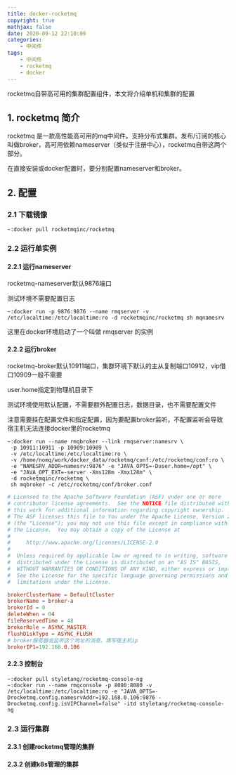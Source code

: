 ```yaml
---
title: docker-rocketmq
copyright: true
mathjax: false
date: 2020-09-12 22:10:09
categories:
    - 中间件
tags:
    - 中间件
    - rocketmq
    - docker
---
```

rocketmq自带高可用的集群配置组件，本文将介绍单机和集群的配置

<!-- more -->

## 1. rocketmq 简介

rocketmq 是一款高性能高可用的mq中间件。支持分布式集群。发布/订阅的核心叫做broker，高可用依赖nameserver（类似于注册中心），rocketmq自带这两个部分。

在直接安装或docker配置时，要分别配置nameserver和broker。

## 2. 配置

### 2.1 下载镜像

```
~:docker pull rocketmqinc/rocketmq
```

### 2.2 运行单实例

#### 2.2.1 运行nameserver

rocketmq-nameserver默认9876端口

测试环境不需要配置日志

```
~:docker run -p 9876:9876 --name rmqserver -v /etc/localtime:/etc/localtime:ro -d rocketmqinc/rocketmq sh mqnamesrv
```

这里在docker环境启动了一个叫做 rmqserver 的实例

#### 2.2.2 运行broker

rocketmq-broker默认10911端口，集群环境下默认的主从复制端口10912，vip借口10909一般不需要

user.home指定到物理机目录下

测试环境使用默认配置，不需要额外配置日志，数据目录，也不需要配置文件

注意需要挂在配置文件和指定配置，因为要配置broker监听，不配置监听会导致宿主机无法连接docker里的rocketmq

```
~:docker run --name rmqbroker --link rmqserver:namesrv \
 -p 10911:10911 -p 10909:10909 \
 -v /etc/localtime:/etc/localtime:ro \
 -v /home/nomq/work/docker_data/rocketmq/conf:/etc/rocketmq/conf:ro \
 -e "NAMESRV_ADDR=namesrv:9876" -e "JAVA_OPTS=-Duser.home=/opt" \
 -e "JAVA_OPT_EXT=-server -Xms128m -Xmx128m" \
 -d rocketmqinc/rocketmq \
 sh mqbroker -c /etc/rocketmq/conf/broker.conf
```

```conf
# Licensed to the Apache Software Foundation (ASF) under one or more
# contributor license agreements.  See the NOTICE file distributed with
# this work for additional information regarding copyright ownership.
# The ASF licenses this file to You under the Apache License, Version 2.0
# (the "License"); you may not use this file except in compliance with
# the License.  You may obtain a copy of the License at
#
#     http://www.apache.org/licenses/LICENSE-2.0
#
#  Unless required by applicable law or agreed to in writing, software
#  distributed under the License is distributed on an "AS IS" BASIS,
#  WITHOUT WARRANTIES OR CONDITIONS OF ANY KIND, either express or implied.
#  See the License for the specific language governing permissions and
#  limitations under the License.

brokerClusterName = DefaultCluster
brokerName = broker-a
brokerId = 0
deleteWhen = 04
fileReservedTime = 48
brokerRole = ASYNC_MASTER
flushDiskType = ASYNC_FLUSH
# broker服务器会监听这个地址的消息，填写宿主机ip
brokerIP1=192.168.0.106
```

#### 2.2.3 控制台


```
~:docker pull styletang/rocketmq-console-ng
~:docker run --name rmqconsole -p 8080:8080 -v /etc/localtime:/etc/localtime:ro -e "JAVA_OPTS=-Drocketmq.config.namesrvAddr=192.168.0.106:9876 -Drocketmq.config.isVIPChannel=false" -itd styletang/rocketmq-console-ng
```

### 2.3 运行集群

#### 2.3.1 创建rocketmq管理的集群

#### 2.3.2 创建k8s管理的集群
